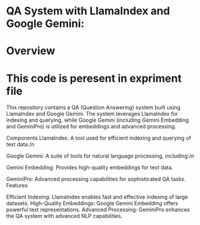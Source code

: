 # QA System with LlamaIndex and Google Gemini:


# Overview

# This code is peresent in expriment file

This repository contains a QA (Question Answering) system built using LlamaIndex and Google Gemini. The system leverages LlamaIndex for indexing and querying, while Google Gemini (including Gemini Embedding and GeminiPro) is utilized for embeddings and advanced processing.

Components
LlamaIndex: A tool used for efficient indexing and querying of text data./n

Google Gemini: A suite of tools for natural language processing, including:/n

Gemini Embedding: Provides high-quality embeddings for text data.

GeminiPro: Advanced processing capabilities for sophisticated QA tasks.
Features

Efficient Indexing: LlamaIndex enables fast and effective indexing of large datasets.
High-Quality Embeddings: Google Gemini Embedding offers powerful text representations.
Advanced Processing: GeminiPro enhances the QA system with advanced NLP capabilities.

